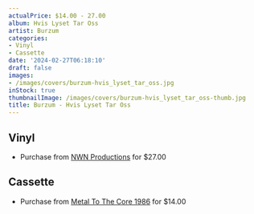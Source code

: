 ```yaml
---
actualPrice: $14.00 - 27.00
album: Hvis Lyset Tar Oss
artist: Burzum
categories:
- Vinyl
- Cassette
date: '2024-02-27T06:18:10'
draft: false
images:
- /images/covers/burzum-hvis_lyset_tar_oss.jpg
inStock: true
thumbnailImage: /images/covers/burzum-hvis_lyset_tar_oss-thumb.jpg
title: Burzum - Hvis Lyset Tar Oss
---
```


## Vinyl
* Purchase from [NWN Productions](http://shop.nwnprod.com/index.php?route=product/product&path=75&product_id=38101&sort=pd.name&order=ASC) for $27.00
## Cassette
* Purchase from [Metal To The Core 1986](https://metaltothecore1986.com/shop/burzum-hvis-lyset-tar-oss-cassette/) for $14.00
